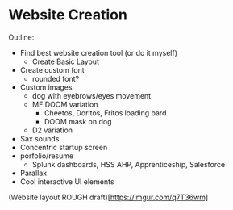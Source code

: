 # Website Creation

Outline:
- Find best website creation tool (or do it myself)
  - Create Basic Layout
- Create custom font
  - rounded font? 
- Custom images
  - dog with eyebrows/eyes movement
  - MF DOOM variation
    - Cheetos, Doritos, Fritos loading bard
    - DOOM mask on dog 
  - D2 variation
- Sax sounds
- Concentric startup screen
- porfolio/resume
  - Splunk dashboards, HSS AHP, Apprenticeship, Salesforce
- Parallax
- Cool interactive UI elements

(Website layout ROUGH draft)[https://imgur.com/q7T36wm]


